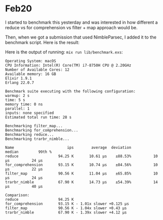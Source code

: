# Feb20

I started to benchmark this yesterday and was interested in how different a
reduce vs for comprehension vs filter + map approach would be.

Then, when we got a submission that used NimbleParsec, I added it to the
benchmark script. Here is the result:

Here is the output of running: `mix run lib/benchmark.exs`:

```
Operating System: macOS
CPU Information: Intel(R) Core(TM) i7-8750H CPU @ 2.20GHz
Number of Available Cores: 12
Available memory: 16 GB
Elixir 1.9.1
Erlang 22.0.7

Benchmark suite executing with the following configuration:
warmup: 2 s
time: 5 s
memory time: 0 ns
parallel: 1
inputs: none specified
Estimated total run time: 28 s

Benchmarking filter_map...
Benchmarking for_comprehension...
Benchmarking reduce...
Benchmarking trarbr_nimble...

Name                        ips        average  deviation         median         99th %
reduce                  94.25 K       10.61 μs    ±88.53%          10 μs          24 μs
for_comprehension       93.15 K       10.74 μs    ±84.56%          10 μs          22 μs
filter_map              90.56 K       11.04 μs    ±65.85%          10 μs          24 μs
trarbr_nimble           67.90 K       14.73 μs    ±54.39%          14 μs          40 μs

Comparison: 
reduce                  94.25 K
for_comprehension       93.15 K - 1.01x slower +0.125 μs
filter_map              90.56 K - 1.04x slower +0.43 μs
trarbr_nimble           67.90 K - 1.39x slower +4.12 μs
```
